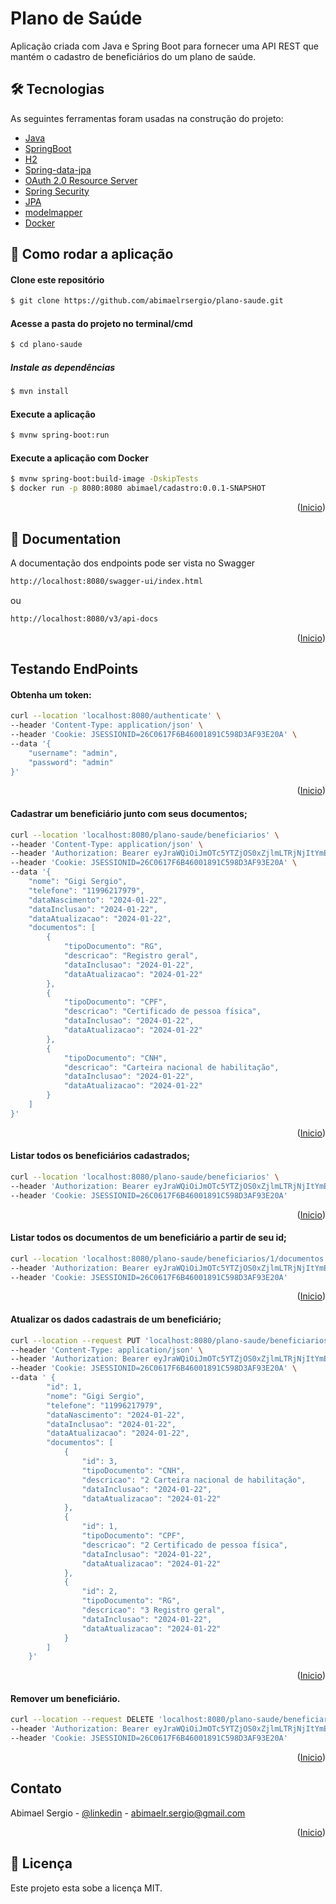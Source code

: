 <a name="readme-top"></a>
# Plano de Saúde
Aplicação criada com Java e Spring Boot para fornecer uma API REST que mantém o cadastro de beneficiários do um plano de saúde.

## 🛠 Tecnologias
As seguintes ferramentas foram usadas na construção do projeto:

- [Java](<https://www.oracle.com/java/technologies/downloads/>)
- [SpringBoot](<https://spring.io/projects/spring-boot/>)
- [H2](<https://www.h2database.com/>)
- [Spring-data-jpa](<https://spring.io/projects/spring-data-jpa/>)
- [OAuth 2.0 Resource Server](<https://docs.spring.io/spring-security/reference/servlet/oauth2/resource-server/index.html>)
- [Spring Security](<https://docs.spring.io/spring-security/reference/index.html>)
- [JPA](<https://spring.io/guides/gs/accessing-data-jpa/>)
- [modelmapper](<https://modelmapper.org/>)
- [Docker](<https://www.docker.com/>)

## 🚀 Como rodar a aplicação
#### Clone este repositório
```bash
$ git clone https://github.com/abimaelrsergio/plano-saude.git
```

#### Acesse a pasta do projeto no terminal/cmd
```bash
$ cd plano-saude
```

##### Instale as dependências
```bash
$ mvn install
```

#### Execute a aplicação
```bash
$ mvnw spring-boot:run
```

#### Execute a aplicação com Docker
```bash
$ mvnw spring-boot:build-image -DskipTests
$ docker run -p 8080:8080 abimael/cadastro:0.0.1-SNAPSHOT
```

<p align="right">(<a href="#readme-top">Inicio</a>)</p>

## 📖 Documentation
A documentação dos endpoints pode ser vista no Swagger
```bash
http://localhost:8080/swagger-ui/index.html
````
ou
```bash
http://localhost:8080/v3/api-docs
```
<p align="right">(<a href="#readme-top">Inicio</a>)</p>

## Testando EndPoints

#### Obtenha um token:
```bash
curl --location 'localhost:8080/authenticate' \
--header 'Content-Type: application/json' \
--header 'Cookie: JSESSIONID=26C0617F6B46001891C598D3AF93E20A' \
--data '{
    "username": "admin",
    "password": "admin"
}'
```
<p align="right">(<a href="#readme-top">Inicio</a>)</p>

#### Cadastrar um beneficiário junto com seus documentos;
```bash
curl --location 'localhost:8080/plano-saude/beneficiarios' \
--header 'Content-Type: application/json' \
--header 'Authorization: Bearer eyJraWQiOiJmOTc5YTZjOS0xZjlmLTRjNjItYmE4OC1lZTc4ZDc3MjMxZWUiLCJhbGciOiJSUzI1NiJ9.eyJpc3MiOiJzZWxmIiwic3ViIjoiYWRtaW4iLCJleHAiOjE3MDYxMDkxMjQsImlhdCI6MTcwNjEwMzcyNCwic2NvcGUiOiJST0xFX0FETUlOIFJPTEVfVVNFUiJ9.lamftPbZJUOiNl6kPzkhgOwJwFPYmFFCzI3M0jt5E1ahBA-Bplhm5qKh_UqWHlwJ1m6ICrmagg0Qy9WetYTn8xev0zdg46eq47ZSjaKwTz2f9sy_Q5DP4mFOKAStK5KS_edOcolOcQNQ1GRohpbvM-TvNFn45k7bweHgYYf3IFSYH_iDKcP7s4ENVmUrrIxvoZKZGl1havgv683gnPqpG9QJcyVyCaedKkhcmsAb-ThgYYJWs8x6vbs3XRbP09qVsLdXylyLV7ZQvwsb5FBvfYwWhYbz5qbYeeSJkV4XvZ5xv4r0EGUq49_KuB-KLBv7uhPXSg_CwHZqGesMyXUqxQ' \
--header 'Cookie: JSESSIONID=26C0617F6B46001891C598D3AF93E20A' \
--data '{
    "nome": "Gigi Sergio",
    "telefone": "11996217979",
    "dataNascimento": "2024-01-22",
    "dataInclusao": "2024-01-22",
    "dataAtualizacao": "2024-01-22",
    "documentos": [
        {
            "tipoDocumento": "RG",
            "descricao": "Registro geral",
            "dataInclusao": "2024-01-22",
            "dataAtualizacao": "2024-01-22"
        },
        {
            "tipoDocumento": "CPF",
            "descricao": "Certificado de pessoa física",
            "dataInclusao": "2024-01-22",
            "dataAtualizacao": "2024-01-22"
        },
        {
            "tipoDocumento": "CNH",
            "descricao": "Carteira nacional de habilitação",
            "dataInclusao": "2024-01-22",
            "dataAtualizacao": "2024-01-22"
        }                
    ]
}'
```
<p align="right">(<a href="#readme-top">Inicio</a>)</p>

#### Listar todos os beneficiários cadastrados;
```bash
curl --location 'localhost:8080/plano-saude/beneficiarios' \
--header 'Authorization: Bearer eyJraWQiOiJmOTc5YTZjOS0xZjlmLTRjNjItYmE4OC1lZTc4ZDc3MjMxZWUiLCJhbGciOiJSUzI1NiJ9.eyJpc3MiOiJzZWxmIiwic3ViIjoiYWRtaW4iLCJleHAiOjE3MDYxMDkxMjQsImlhdCI6MTcwNjEwMzcyNCwic2NvcGUiOiJST0xFX0FETUlOIFJPTEVfVVNFUiJ9.lamftPbZJUOiNl6kPzkhgOwJwFPYmFFCzI3M0jt5E1ahBA-Bplhm5qKh_UqWHlwJ1m6ICrmagg0Qy9WetYTn8xev0zdg46eq47ZSjaKwTz2f9sy_Q5DP4mFOKAStK5KS_edOcolOcQNQ1GRohpbvM-TvNFn45k7bweHgYYf3IFSYH_iDKcP7s4ENVmUrrIxvoZKZGl1havgv683gnPqpG9QJcyVyCaedKkhcmsAb-ThgYYJWs8x6vbs3XRbP09qVsLdXylyLV7ZQvwsb5FBvfYwWhYbz5qbYeeSJkV4XvZ5xv4r0EGUq49_KuB-KLBv7uhPXSg_CwHZqGesMyXUqxQ' \
--header 'Cookie: JSESSIONID=26C0617F6B46001891C598D3AF93E20A'
```
<p align="right">(<a href="#readme-top">Inicio</a>)</p>

#### Listar todos os documentos de um beneficiário a partir de seu id;
```bash
curl --location 'localhost:8080/plano-saude/beneficiarios/1/documentos' \
--header 'Authorization: Bearer eyJraWQiOiJmOTc5YTZjOS0xZjlmLTRjNjItYmE4OC1lZTc4ZDc3MjMxZWUiLCJhbGciOiJSUzI1NiJ9.eyJpc3MiOiJzZWxmIiwic3ViIjoiYWRtaW4iLCJleHAiOjE3MDYxMDkxMjQsImlhdCI6MTcwNjEwMzcyNCwic2NvcGUiOiJST0xFX0FETUlOIFJPTEVfVVNFUiJ9.lamftPbZJUOiNl6kPzkhgOwJwFPYmFFCzI3M0jt5E1ahBA-Bplhm5qKh_UqWHlwJ1m6ICrmagg0Qy9WetYTn8xev0zdg46eq47ZSjaKwTz2f9sy_Q5DP4mFOKAStK5KS_edOcolOcQNQ1GRohpbvM-TvNFn45k7bweHgYYf3IFSYH_iDKcP7s4ENVmUrrIxvoZKZGl1havgv683gnPqpG9QJcyVyCaedKkhcmsAb-ThgYYJWs8x6vbs3XRbP09qVsLdXylyLV7ZQvwsb5FBvfYwWhYbz5qbYeeSJkV4XvZ5xv4r0EGUq49_KuB-KLBv7uhPXSg_CwHZqGesMyXUqxQ' \
--header 'Cookie: JSESSIONID=26C0617F6B46001891C598D3AF93E20A'
```
<p align="right">(<a href="#readme-top">Inicio</a>)</p>

#### Atualizar os dados cadastrais de um beneficiário;
```bash
curl --location --request PUT 'localhost:8080/plano-saude/beneficiarios/1' \
--header 'Content-Type: application/json' \
--header 'Authorization: Bearer eyJraWQiOiJmOTc5YTZjOS0xZjlmLTRjNjItYmE4OC1lZTc4ZDc3MjMxZWUiLCJhbGciOiJSUzI1NiJ9.eyJpc3MiOiJzZWxmIiwic3ViIjoiYWRtaW4iLCJleHAiOjE3MDYxMDkxMjQsImlhdCI6MTcwNjEwMzcyNCwic2NvcGUiOiJST0xFX0FETUlOIFJPTEVfVVNFUiJ9.lamftPbZJUOiNl6kPzkhgOwJwFPYmFFCzI3M0jt5E1ahBA-Bplhm5qKh_UqWHlwJ1m6ICrmagg0Qy9WetYTn8xev0zdg46eq47ZSjaKwTz2f9sy_Q5DP4mFOKAStK5KS_edOcolOcQNQ1GRohpbvM-TvNFn45k7bweHgYYf3IFSYH_iDKcP7s4ENVmUrrIxvoZKZGl1havgv683gnPqpG9QJcyVyCaedKkhcmsAb-ThgYYJWs8x6vbs3XRbP09qVsLdXylyLV7ZQvwsb5FBvfYwWhYbz5qbYeeSJkV4XvZ5xv4r0EGUq49_KuB-KLBv7uhPXSg_CwHZqGesMyXUqxQ' \
--header 'Cookie: JSESSIONID=26C0617F6B46001891C598D3AF93E20A' \
--data ' {
        "id": 1,
        "nome": "Gigi Sergio",
        "telefone": "11996217979",
        "dataNascimento": "2024-01-22",
        "dataInclusao": "2024-01-22",
        "dataAtualizacao": "2024-01-22",
        "documentos": [
            {
                "id": 3,
                "tipoDocumento": "CNH",
                "descricao": "2 Carteira nacional de habilitação",
                "dataInclusao": "2024-01-22",
                "dataAtualizacao": "2024-01-22"
            },
            {
                "id": 1,
                "tipoDocumento": "CPF",
                "descricao": "2 Certificado de pessoa física",
                "dataInclusao": "2024-01-22",
                "dataAtualizacao": "2024-01-22"
            },
            {
                "id": 2,
                "tipoDocumento": "RG",
                "descricao": "3 Registro geral",
                "dataInclusao": "2024-01-22",
                "dataAtualizacao": "2024-01-22"
            }
        ]
    }'
```
<p align="right">(<a href="#readme-top">Inicio</a>)</p>

#### Remover um beneficiário.  
```bash
curl --location --request DELETE 'localhost:8080/plano-saude/beneficiarios/99999' \
--header 'Authorization: Bearer eyJraWQiOiJmOTc5YTZjOS0xZjlmLTRjNjItYmE4OC1lZTc4ZDc3MjMxZWUiLCJhbGciOiJSUzI1NiJ9.eyJpc3MiOiJzZWxmIiwic3ViIjoiYWRtaW4iLCJleHAiOjE3MDYxMDkxMjQsImlhdCI6MTcwNjEwMzcyNCwic2NvcGUiOiJST0xFX0FETUlOIFJPTEVfVVNFUiJ9.lamftPbZJUOiNl6kPzkhgOwJwFPYmFFCzI3M0jt5E1ahBA-Bplhm5qKh_UqWHlwJ1m6ICrmagg0Qy9WetYTn8xev0zdg46eq47ZSjaKwTz2f9sy_Q5DP4mFOKAStK5KS_edOcolOcQNQ1GRohpbvM-TvNFn45k7bweHgYYf3IFSYH_iDKcP7s4ENVmUrrIxvoZKZGl1havgv683gnPqpG9QJcyVyCaedKkhcmsAb-ThgYYJWs8x6vbs3XRbP09qVsLdXylyLV7ZQvwsb5FBvfYwWhYbz5qbYeeSJkV4XvZ5xv4r0EGUq49_KuB-KLBv7uhPXSg_CwHZqGesMyXUqxQ' \
--header 'Cookie: JSESSIONID=26C0617F6B46001891C598D3AF93E20A'
```
<p align="right">(<a href="#readme-top">Inicio</a>)</p>

## Contato

Abimael Sergio - [@linkedin](https://www.linkedin.com/in/abimaelsergio/) - abimaelr.sergio@gmail.com

<p align="right">(<a href="#readme-top">Inicio</a>)</p>

## 📝 Licença

Este projeto esta sobe a licença MIT.

